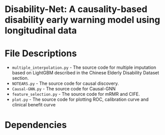 # Disability-Net: A causality-based disability early warning model using longitudinal data
# File Descriptions
* `multiple_interpolation.py` - The source code for multiple imputation based on LightGBM described in the Chinese Elderly Disability Dataset section.
* `NOTEARS.py` - The source code for causal discovery.
* `Causal-GNN.py` - The source code for Causal-GNN
* `feature_selection.py` - The source code for mRMR and CIFE.
* `plot.py` - The source code for plotting ROC, calibration curve and clinical benefit curve
# Dependencies
